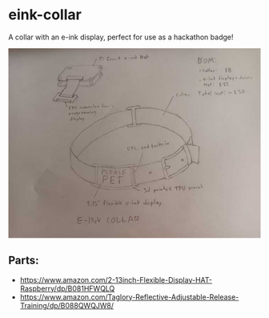 # eink-collar
A collar with an e-ink display, perfect for use as a hackathon badge!

![](images/concept.png)

## Parts:
- https://www.amazon.com/2-13inch-Flexible-Display-HAT-Raspberry/dp/B081HFWQLQ
- https://www.amazon.com/Taglory-Reflective-Adjustable-Release-Training/dp/B088QWQJW8/
